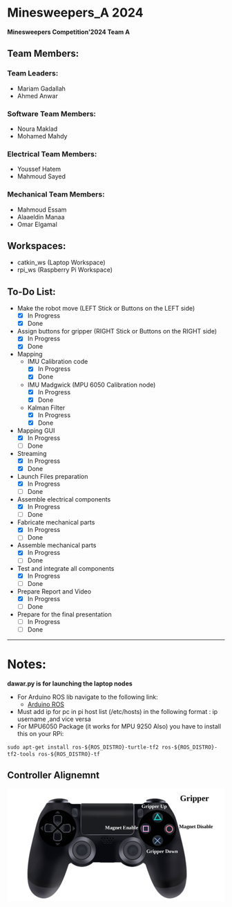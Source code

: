 # Minesweepers_A 2024
**Minesweepers Competition'2024 Team A**

## Team Members:

### Team Leaders:
- Mariam Gadallah
- Ahmed Anwar

### Software Team Members:
- Noura Maklad
- Mohamed Mahdy

### Electrical Team Members:
- Youssef Hatem
- Mahmoud Sayed

### Mechanical Team Members:
- Mahmoud Essam
- Alaaeldin Manaa
- Omar Elgamal

## Workspaces:
- catkin_ws (Laptop Workspace)
- rpi_ws (Raspberry Pi Workspace)


## To-Do List:

- Make the robot move         (LEFT Stick or Buttons on the LEFT side)
  - [x] In Progress 
  - [x] Done
- Assign buttons for gripper  (RIGHT Stick or Buttons on the RIGHT side)
  - [x] In Progress 
  - [X] Done
- Mapping
  - IMU Calibration code
    - [x] In Progress 
    - [x] Done
  - IMU Madgwick (MPU 6050 Calibration node)
    - [x] In Progress 
    - [x] Done
  - Kalman Filter
    - [x] In Progress 
    - [x] Done
- Mapping GUI 
  - [x] In Progress 
  - [ ] Done
- Streaming
  - [x] In Progress 
  - [x] Done
- Launch Files preparation 
  - [x] In Progress 
  - [ ] Done
- Assemble electrical components 
  - [X] In Progress 
  - [ ] Done
- Fabricate mechanical parts 
  - [x] In Progress 
  - [ ] Done
- Assemble mechanical parts 
  - [x] In Progress 
  - [ ] Done
- Test and integrate all components 
  - [x] In Progress 
  - [ ] Done
- Prepare Report and Video
  - [x] In Progress 
  - [ ] Done
- Prepare for the final presentation 
  - [ ] In Progress 
  - [ ] Done
--------------------------------------------------------------------
# Notes:
**dawar.py is for launching the laptop nodes**
  - For Arduino ROS lib navigate to the following link:
    - [Arduino ROS](https://wiki.ros.org/rosserial_arduino/Tutorials/Arduino%20IDE%20Setup)
  - Must add ip for pc in pi host list (/etc/hosts)  in the following format : ip username ,and vice versa
  - For MPU6050 Package (it works for MPU 9250 Also) you have to install this on your RPi:
```
sudo apt-get install ros-${ROS_DISTRO}-turtle-tf2 ros-${ROS_DISTRO}-tf2-tools ros-${ROS_DISTRO}-tf
```
## Controller Alignemnt
![Controller](Controller.png)

